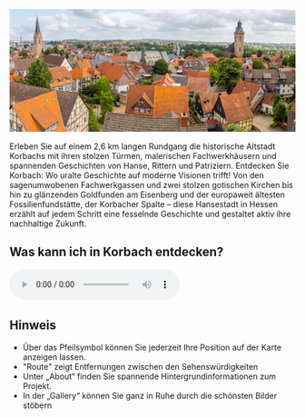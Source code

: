 ![Korbach](./images/korbach/p0.jpg#pano)

Erleben Sie auf einem 2,6 km langen Rundgang die historische Altstadt Korbachs mit ihren stolzen Türmen, malerischen Fachwerkhäusern und spannenden Geschichten von Hanse, Rittern und Patriziern. Entdecken Sie Korbach: Wo uralte Geschichte auf moderne Visionen trifft! Von den sagenumwobenen Fachwerkgassen und zwei stolzen gotischen Kirchen bis hin zu glänzenden Goldfunden am Eisenberg und der europaweit ältesten Fossilienfundstätte, der Korbacher Spalte – diese Hansestadt in Hessen erzählt auf jedem Schritt eine fesselnde Geschichte und gestaltet aktiv ihre nachhaltige Zukunft.

## Was kann ich in Korbach entdecken?

<audio controls class="full-width-audio">
  <source src="locales/korbach/de/p0.mp3" type="audio/mpeg">
  Dein Browser unterstützt kein Audioelement.
</audio>

## Hinweis

- Über das Pfeilsymbol können Sie jederzeit Ihre Position auf der Karte anzeigen lassen.
- "Route" zeigt Entfernungen zwischen den Sehenswürdigkeiten
- Unter „About“ finden Sie spannende Hintergrundinformationen zum Projekt.
- In der „Gallery“ können Sie ganz in Ruhe durch die schönsten Bilder stöbern